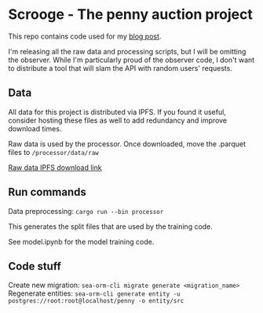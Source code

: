 # Scrooge - The penny auction project

This repo contains code used for my [blog post](https://app.nulliq.dev/penny).

I'm releasing all the raw data and processing scripts, but I will be omitting the observer.
While I'm particularly proud of the observer code, I don't want to distribute a tool that will slam the API with random users' requests.

## Data

All data for this project is distributed via IPFS. If you found it useful, consider hosting these files as well to add redundancy and improve download times.

Raw data is used by the processor. Once downloaded, move the .parquet files to `/processor/data/raw`

[Raw data IPFS download link](https://ipfs.io/ipfs/QmU1yoZnvEfcM3SrVQUip86542LmZzQYUY7TMijSVzdAC4)

## Run commands

Data preprocessing: `cargo run --bin processor`

This generates the split files that are used by the training code.

See model.ipynb for the model training code.

## Code stuff

Create new migration: `sea-orm-cli migrate generate <migration_name>`
Regenerate entities: `sea-orm-cli generate entity -u postgres://root:root@localhost/penny -o entity/src`
